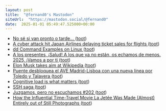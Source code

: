 ```yaml
---
layout: post
title:  "@fernand0's Mastodon"
siteUrl:  "https://mastodon.social/@fernand0"
date:  2025-01-01 05:49:47.525000+00:00
---
```

*  [No sé si van pronto o tarde… ](https://avecesunafoto.wordpress.com/2025/01/01/no-se-si-van-pronto-o-tarde) ([toot](https://mastodon.social/@fernand0/113751529063878193))
*  [A cyber attack hit Japan Airlines delaying ticket sales for flights ](https://securityaffairs.com/172319/hacking/japan-airlines-hit-cyberattack.htm) ([toot](https://mastodon.social/@fernand0/113751471159900467))
*  [dd Command Examples on Linux ](https://linuxhint.com/dd-command-examples-on-linux) ([toot](https://mastodon.social/@fernand0/113750691407862398))
*  [A los presentes, ¡Salud! A los que ya no están, os echamos de menos. 2025, ¡Vamos a por ti ](https://mastodon.social/@fernand0/113749931572203123) ([toot](https://mastodon.social/@fernand0/113749931572203123))
*  [Elon Musk takes aim at Wikipedia ](https://www.newsweek.com/elon-musk-takes-aim-wikipedia-fund-raising-editing-political-woke-200574) ([toot](https://mastodon.social/@fernand0/113748894798993574))
*  [Puente desbloquea el AVE Madrid-Lisboa con una nueva línea por Toledo y Talavera  ](https://www.eleconomista.es/infraestructuras-servicios/noticias/13150040/12/24/puente-desbloquea-el-ave-madridlisboa-con-una-nueva-linea-por-toledo-y-talavera.html) ([toot](https://mastodon.social/@fernand0/113748692946144618))
*  [Cognitive load is what matters ](https://minds.md/zakirullin/cognitiv) ([toot](https://mastodon.social/@fernand0/113748439021229654))
*  [SSH saga ](https://rednafi.com/misc/ssh_saga) ([toot](https://mastodon.social/@fernand0/113748060666625231))
*  [Juzgamos, pero no escuchamos #202 ](https://mastodon.social/@fernand0/113747655363148012) ([toot](https://mastodon.social/@fernand0/113747655363148012))
*  [How the Influential Time-Travel Movie La Jetée Was Made (Almost) Entirely out of Still Photographs ](https://www.openculture.com/2024/11/how-the-influential-time-travel-movie-la-jetee-was-made-almost-entirely-out-of-still-photographs.html#utm_source=pocket_share) ([toot](https://mastodon.social/@fernand0/113747502718519251))
